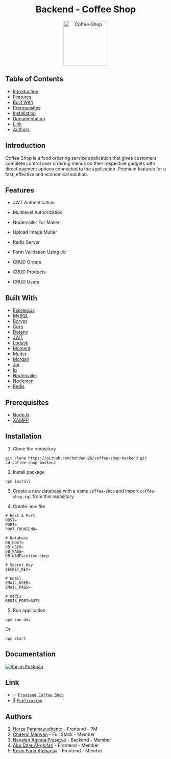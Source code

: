 <h1 align="center">Backend - Coffee Shop</h1>
<p align="center">
  <a href="https://coffee-shop-bohdan.netlify.app/" target="_blank"><img height="140" src="https://user-images.githubusercontent.com/55057008/119323729-3afbaf80-bca9-11eb-85eb-b0d6b67a2c33.png" alt="Coffee-Shop" border="0" /></a>
</p>

## Table of Contents

- [Introduction](#introduction)
- [Features](#features)
- [Built With](#built-with)
- [Prerequisites](#prerequisites)
- [Installation](#installation)
- [Documentation](#documentation)
- [Link](#link)
- [Authors](#authors)

## Introduction

Coffee Shop is a food ordering service application that gives customers complete control over ordering menus on their respective gadgets with direct payment options connected to the application. Premium features for a fast, effective and economical solution.

## Features

- JWT Authentication

- Multilevel Authorization

- Nodemailer For Mailer

- Upload Image Multer

- Redis Server

- Form Validation Using Joi

- CRUD Orders

- CRUD Products

- CRUD Users

## Built With

- [ExpressJs](https://www.npmjs.com/package/express)
- [MySQL](https://www.npmjs.com/package/mysql2)
- [Bcrypt](https://www.npmjs.com/package/bcrypt)
- [Cors](https://www.npmjs.com/package/cors)
- [Dotenv](https://www.npmjs.com/package/dotenv)
- [JWT](https://www.npmjs.com/package/jsonwebtoken)
- [Lodash](https://www.npmjs.com/package/lodash)
- [Moment](https://www.npmjs.com/package/moment)
- [Multer](https://www.npmjs.com/package/multer)
- [Morgan](https://www.npmjs.com/package/morgan)
- [Joi](https://www.npmjs.com/package/joi)
- [Ip](https://www.npmjs.com/package/ip)
- [Nodemailer](https://www.npmjs.com/package/nodemailer)
- [Nodemon](https://www.npmjs.com/package/nodemon)
- [Redis](https://www.npmjs.com/package/redis)

## Prerequisites

- [NodeJs](https://nodejs.org/en/download/)
- [XAMPP](https://www.apachefriends.org/index.html)

## Installation

1. Clone the repository

```
git clone https://github.com/bohdan-28/coffee-shop-backend.git
cd coffee-shop-backend
```

2. Install package

```
npm install
```

3. Create a new database with a name `coffee-shop` and import `coffee-shop.sql` from this repository

4. Create .env file

```
# Host & Port
HOST=
PORT=
PORT_FRONTEND=

# Database
DB_HOST=
DB_USER=
DB_PASS=
DB_NAME=coffee-shop

# Secret Key
SECRET_KEY=

# Email
EMAIL_USER=
EMAIL_PASS=

# Redis
REDIS_PORT=6379
```

5. Run application

```
npm run dev
```

Or

```
npm start
```

## Documentation

[![Run in Postman](https://run.pstmn.io/button.svg)](https://documenter.getpostman.com/view/11970262/TzCV4Qae)

## Link

- :white_check_mark: [`Frontend Coffee Shop`](https://github.com/abudzr/coffee-shop-frontend)
- :rocket: [`Publication`](https://coffee-shop-bohdan.netlify.app/)

## Authors

1.  [Herza Paramayudhanto](https://github.com/herzaparam) - Frontend - PM
2.  [Chaerul Marwan](https://github.com/chaerulmarwan20) - Full Stack - Member
3.  [Nevalen Aginda Prasetyo](https://github.com/nevalenaginda) - Backend - Member
4.  [Abu Dzar Al-ghifari](https://github.com/abudzr) - Frontend - Member
5.  [Kevin Farid Alpharisy](https://github.com/kevinfaridap) - Frontend - Member
